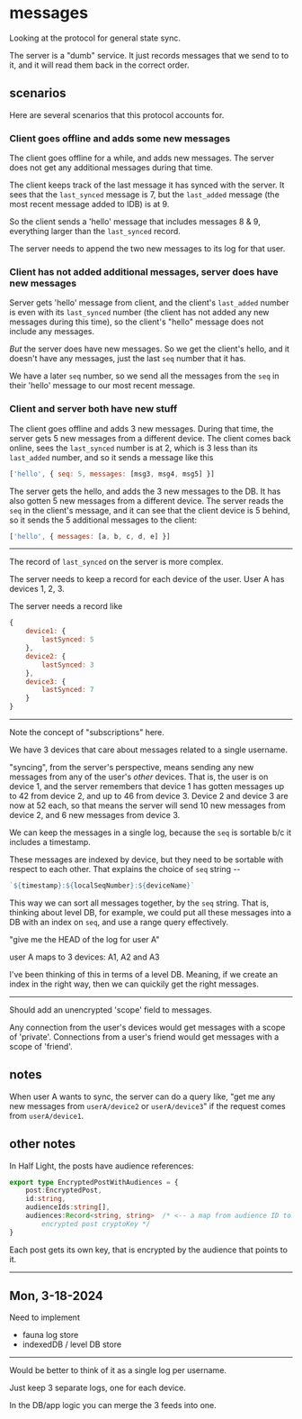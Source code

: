 # messages
Looking at the protocol for general state sync.

The server is a "dumb" service. It just records messages that we send to to it,
and it will read them back in the correct order.

## scenarios
Here are several scenarios that this protocol accounts for.

### Client goes offline and adds some new messages

The client goes offline for a while, and adds new messages. The server does not
get any additional messages during that time.

The client keeps track of the last message it has synced with the server. It
sees that the `last_synced` message is 7, but the `last_added` message (the
most recent message added to IDB) is at 9.

So the client sends a 'hello' message that includes messages 8 & 9, everything
larger than the `last_synced` record.

The server needs to append the two new messages to its log for that user.

### Client has not added additional messages, server does have new messages

Server gets 'hello' message from client, and the client's `last_added`
number is even with its `last_synced` number (the client has not added any new
messages during this time), so the client's "hello" message does not include
any messages.

*But* the server does have new messages. So we get the client's hello,
and it doesn't have any messages, just the last `seq` number that it has.

We have a later `seq` number, so we send all the messages from the
`seq` in their 'hello' message to our most recent message.

### Client and server both have new stuff

The client goes offline and adds 3 new messages. During that time, the server
gets 5 new messages from a different device. The client comes back online, sees
the `last_synced` number is at 2, which is 3 less than its `last_added` number,
and so it sends a message like this

```js
['hello', { seq: 5, messages: [msg3, msg4, msg5] }]
```

The server gets the hello, and adds the 3 new messages to the DB. It has also
gotten 5 new messages from a different device. The server reads the `seq` in the
client's message, and it can see that the client device is 5 behind, so
it sends the 5 additional messages to the client:

```js
['hello', { messages: [a, b, c, d, e] }]
```

---------------------------------------------------------------------

The record of `last_synced` on the server is more complex.

The server needs to keep a record for each device of the user.
User A has devices 1, 2, 3.

The server needs a record like

```js
{
    device1: {
        lastSynced: 5
    },
    device2: {
        lastSynced: 3
    },
    device3: {
        lastSynced: 7
    }
}
```

-----------------------------------------------------------------------

Note the concept of "subscriptions" here.

We have 3 devices that care about messages related to a single username.

"syncing", from the server's perspective, means sending any new messages from
any of the user's *other* devices. That is, the user is on device 1, and the
server remembers that device 1 has gotten messages up to 42 from device 2, and
up to 46 from device 3. Device 2 and device 3 are now at 52 each, so that means
the server will send 10 new messages from device 2, and 6 new messages from
device 3.

We can keep the messages in a single log, because the `seq` is sortable b/c
it includes a timestamp.

These messages are indexed by device, but they need to be sortable with respect
to each other. That explains the choice of `seq` string --

```js
`${timestamp}:${localSeqNumber}:${deviceName}`
```

This way we can sort all messages together, by the `seq` string. That is,
thinking about level DB, for example, we could put all these messages into a
DB with an index on `seq`, and use a range query effectively.

"give me the HEAD of the log for user A"

user A maps to 3 devices: A1, A2 and A3

I've been thinking of this in terms of a level DB. Meaning, if we create an
index in the right way, then we can quickily get the right messages.

-----------------------------------------------------------------------

Should add an unencrypted 'scope' field to messages.

Any connection from the user's devices would get messages with a scope of
'private'. Connections from a user's friend would get messages with a scope of
'friend'.

## notes
When user A wants to sync, the server can do a query like, "get me any new
messages from `userA/device2` or `userA/device3`" if the request comes from
`userA/device1`.


## other notes

In Half Light, the posts have audience references:

```ts
export type EncryptedPostWithAudiences = {
    post:EncryptedPost,
    id:string,
    audienceIds:string[],
    audiences:Record<string, string>  /* <-- a map from audience ID to
        encrypted post cryptoKey */
}
```

Each post gets its own key, that is encrypted by the audience that points to it.

-------------------------------------------------------------------------

## Mon, 3-18-2024
Need to implement
  * fauna log store
  * indexedDB / level DB store


--------------------------------------------------------------------------

Would be better to think of it as a single log per username.

Just keep 3 separate logs, one for each device.

In the DB/app logic you can merge the 3 feeds into one.
